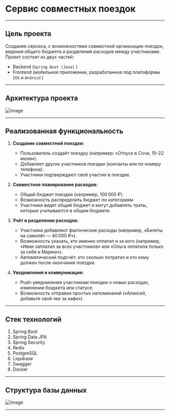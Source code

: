 # Сервис совместных поездок

-----------

## Цель проекта

Создание серсиса, с возможностями совместной организации поездок, ведения общего бюджета и разделения расходов между участниками. Проект состоит из двух частей:

- Backend (`Spring Boot (Java)` )
- Frontend (мобильное приложение, разработанное под платоформы `IOS` и `Android` )

------

## Архитектура проекта


![image](https://downloader.disk.yandex.ru/preview/fafe4672025075ada6c3fefd82810a11689895dfe89d7083855b75cd9ef1b8ac/68517da4/s_2lZ8Iq2jZdXdulKuiTfNK7cCGyuaKDAkAFvg9uY1STERC4j_DXgiwn1MF4JP9sSi0P6h44J6qeTOuVqa8BCg%3D%3D?uid=0&filename=image-20250611152119371.png&disposition=inline&hash=&limit=0&content_type=image%2Fpng&owner_uid=0&tknv=v3&size=3024x1654)

------

## Реализованная функциональность

1. **Создание совместной поездки:**
    - Пользователь создаёт поездку (например: «Отпуск в Сочи, 15–22 июня»).
    - Добавляет других участников поездки (контакты или по номеру телефона).
    - Участники подтверждают своё участие в поездке.

2. **Совместное планирование расходов:**
    - Общий бюджет поездки (например, 100 000 ₽).
    - Возможность распределить бюджет по категориям
    - Участники видят общий бюджет и могут добавлять траты, которые учитываются в общем бюджете.
3. **Учёт и разделение расходов:**
    - Участники добавляют фактические расходы (например, «Билеты на самолёт — 40 000 ₽»).
    - Возможность указать, кто именно оплатил и за кого (например, «Иван заплатил за всех участников» или «Ольга оплатила только за себя и Марию»).
    - Автоматический подсчёт: кто сколько потратил и кто кому должен после окончания поездки.
4. **Уведомления и коммуникация:**
    - Push-уведомления участникам поездки о новых расходах, изменении бюджета или статусе.
    - Возможность отправки простых напоминаний («Алексей, добавьте свой чек за кафе»).

-----

## Стек технологий

1. Spring Boot
2. Spring Data JPA
3. Spring Security
4. Redis
5. PostgreSQL
6. Liquibase
7. Swagger
8. Docker
-----

## Структура базы данных

![image](https://downloader.disk.yandex.ru/preview/2ba4db042a2ae26bd30240e31edecdbf9148ce3a67691d8e0eb14a0185498ed0/68517e43/55_letwZFHZNAfFc9YwMMKA-c1ivTzdb6O7YLwW3t2IV5ew1Sb0RS2zeu7vaE96-hNO7CSP1QeyAQFqqHHLPEg%3D%3D?uid=0&filename=image-20250617124742597.png&disposition=inline&hash=&limit=0&content_type=image%2Fpng&owner_uid=0&tknv=v3&size=2048x2048)

-----
